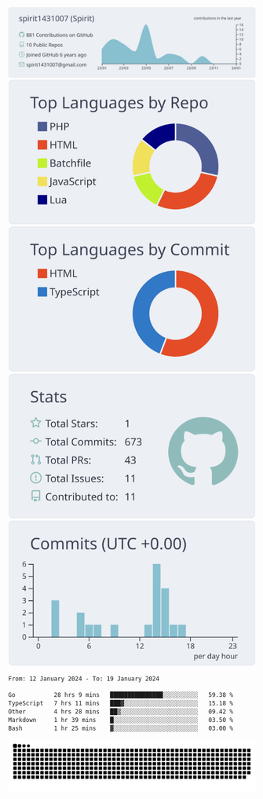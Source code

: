 [![](https://raw.githubusercontent.com/spirit1431007/spirit1431007/master/profile-summary-card-output/nord_bright/0-profile-details.svg)](https://git.io/spiritx)
[![](https://raw.githubusercontent.com/spirit1431007/spirit1431007/master/profile-summary-card-output/nord_bright/1-repos-per-language.svg)](https://git.io/spiritx) [![](https://raw.githubusercontent.com/spirit1431007/spirit1431007/master/profile-summary-card-output/nord_bright/2-most-commit-language.svg)](https://git.io/spiritx)
[![](https://raw.githubusercontent.com/spirit1431007/spirit1431007/master/profile-summary-card-output/nord_bright/3-stats.svg)](https://git.io/spiritx) [![](https://raw.githubusercontent.com/spirit1431007/spirit1431007/master/profile-summary-card-output/nord_bright/4-productive-time.svg)](https://git.io/spiritx)

<!--START_SECTION:waka-->

```txt
From: 12 January 2024 - To: 19 January 2024

Go           28 hrs 9 mins   ███████████████░░░░░░░░░░   59.38 %
TypeScript   7 hrs 11 mins   ███▓░░░░░░░░░░░░░░░░░░░░░   15.18 %
Other        4 hrs 28 mins   ██▒░░░░░░░░░░░░░░░░░░░░░░   09.42 %
Markdown     1 hr 39 mins    █░░░░░░░░░░░░░░░░░░░░░░░░   03.50 %
Bash         1 hr 25 mins    ▓░░░░░░░░░░░░░░░░░░░░░░░░   03.00 %
```

<!--END_SECTION:waka-->

![contribution](https://github.com/spirit1431007/spirit1431007/blob/output/github-contribution-grid-snake.svg)
